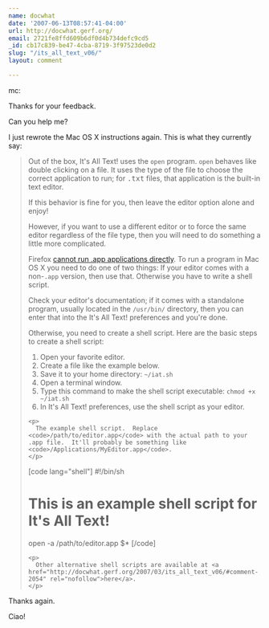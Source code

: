 ```yaml
---
name: docwhat
date: '2007-06-13T08:57:41-04:00'
url: http://docwhat.gerf.org/
email: 2721fe8ffd609b6df0d4b734defc9cd5
_id: cb17c839-be47-4cba-8719-3f97523de0d2
slug: "/its_all_text_v06/"
layout: comment

---
```


mc:

Thanks for your feedback.

Can you help me?

I just rewrote the Mac OS X instructions again.  This is what they currently say:
<blockquote>
    <p>
      Out of the box, <span class="iat">It's All Text!</span> uses the <code>open</code> program. <code>open</code> behaves like double clicking on a file.  It uses the type of the file to choose the correct application to run;  for <tt>.txt</tt> files, that application is the built-in text editor.
    </p>
    <p>
      If this behavior is fine for you, then leave the editor option alone and enjoy!
    </p>
    <p>
      However, if you want to use a different editor or to force the same editor regardless of the file type, then you will need to do something a little more complicated.
    </p>
    <p>
      Firefox <a href="https://bugzilla.mozilla.org/show_bug.cgi?id=307463" rel="nofollow">cannot run .app applications directly</a>.  To run a program in Mac OS X you need to do one of two things:  If your editor comes with a non-<code>.app</code> version, then use that.  Otherwise you have to write a shell script.
    </p>
    <p>
      Check your editor's documentation; if it comes with a standalone program, usually located in the <code>/usr/bin/</code> directory, then you can enter that into the <span class="iat">It's All Text!</span> preferences and you're done.
    </p>
    <p>
      Otherwise, you need to create a shell script.  Here are the basic steps to create a shell script:
    </p>
    <ol>
      <li> Open your favorite editor. </li>
      <li> Create a file like the example below. </li>
      <li> Save it to your home directory: <code>~/iat.sh</code> </li>
      <li> Open a terminal window. </li>
      <li> Type this command to make the shell script executable: <code>chmod +x ~/iat.sh</code> </li>
      <li> In <span class="iat">It's All Text!</span> preferences, use the shell script as your editor. </li>
    </ol>

    <p>
      The example shell script.  Replace <code>/path/to/editor.app</code> with the actual path to your .app file.  It'll probably be something like <code>/Applications/MyEditor.app</code>.
    </p>

[code lang="shell"]
#!/bin/sh
# This is an example shell script for It's All Text!

open -a /path/to/editor.app $*
[/code]

    <p>
      Other alternative shell scripts are available at <a href="http://docwhat.gerf.org/2007/03/its_all_text_v06/#comment-2054" rel="nofollow">here</a>.
    </p>
</blockquote>

Thanks again.

Ciao!
